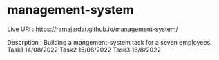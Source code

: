 # management-system
Live URl : https://ramajardat.github.io/management-system/


Descrption : Building a mangement-system task for a seven employees.
Task1 14/08/2022
Task2 15/08/2022
Task3 16/8/2022
